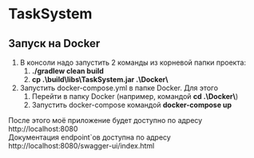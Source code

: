 # TaskSystem
## Запуск на Docker
1. В консоли надо запустить 2 команды из корневой папки проекта:
   1. **./gradlew clean build**
   2. **cp .\\build\\libs\\TaskSystem.jar .\\Docker\\**
2. Запустить docker-compose.yml в папке Docker. Для этого
   1. Перейти в папку Docker (например, командой **cd .\\Docker\\**)
   2. Запустить docker-compose командой **docker-compose up**

После этого моё приложение будет доступно по адресу http://localhost:8080  
Документация endpoint`ов доступна по адресу http://localhost:8080/swagger-ui/index.html